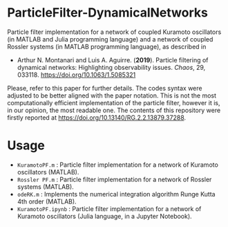 # ParticleFilter-DynamicalNetworks
Particle filter implementation for a network of coupled Kuramoto oscillators (in MATLAB and Julia programming
language) and a network of coupled Rossler systems (in MATLAB programming
language), as described in 

- Arthur N. Montanari and Luis A. Aguirre. (**2019**). Particle filtering of dynamical networks: Highlighting observability issues. *Chaos*, 29, 033118. https://doi.org/10.1063/1.5085321

Please, refer to this paper for further details. The codes syntax were adjusted to be better aligned with the paper notation.
This is not the most computationally efficient implementation of the particle
filter, however it is, in our opinion, the most readable one.
The contents of this repository were firstly reported at https://doi.org/10.13140/RG.2.2.13879.37288.

# Usage

- `KuramotoPF.m` : Particle filter implementation for a network of Kuramoto oscillators (MATLAB).
- `Rossler PF.m` : Particle filter implementation for a network of Rossler systems (MATLAB).
- `odeRK.m` : Implements the numerical integration algorithm Runge Kutta 4th order (MATLAB).
- `KuramotoPF.ipynb` : Particle filter implementation for a network of Kuramoto oscillators	(Julia language, in a Jupyter Notebook).
